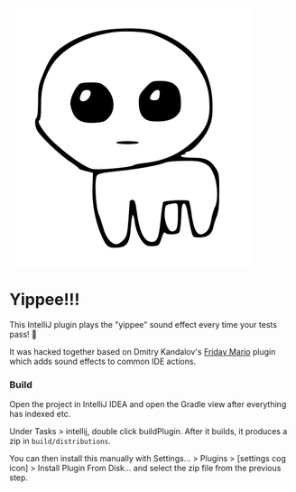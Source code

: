 ![](resources/META-INF/pluginIcon.svg)
# Yippee!!!
This IntelliJ plugin plays the "yippee" sound effect every time your tests pass! 🎉

It was hacked together based on Dmitry Kandalov's [Friday Mario](https://github.com/dkandalov/friday-mario) plugin which adds sound effects to common IDE actions.

### Build
Open the project in IntelliJ IDEA and open the Gradle view after everything has indexed etc.

Under Tasks > intellij, double click buildPlugin. After it builds, it produces a zip in `build/distributions`.

You can then install this manually with Settings... > Plugins > [settings cog icon] > Install Plugin From Disk... and select the zip file from the previous step.
